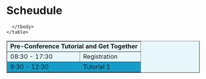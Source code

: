 # Scheudule

<table width="90%" border=1 bgcolor=#e7f7fc>
      <tbody>
        <tr>
          <td colspan=2><center><b>Pre-Conference Tutorial and Get Together</b></center></td> 
        </tr>
         <tr>
          <td>08:30 - 17:30</td>
          <td>Registration</td>
        </tr>
        <tr bgcolor=#159dca>
        	<td>9:30 - 12:30</td>
          <td>Tutorial 1</td>
        </tr>
        
      </tbody>
    </table>
